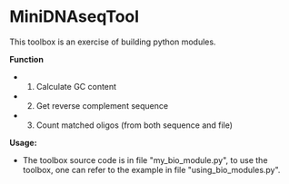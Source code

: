 # MiniDNAseqTool

This toolbox is an exercise of building python modules.

**Function**

* 1. Calculate GC content
* 2. Get reverse complement sequence
* 3. Count matched oligos (from both sequence and file)


**Usage:**

* The toolbox source code is in file "my_bio_module.py", to use the toolbox, one can refer to the example in file "using_bio_modules.py".
